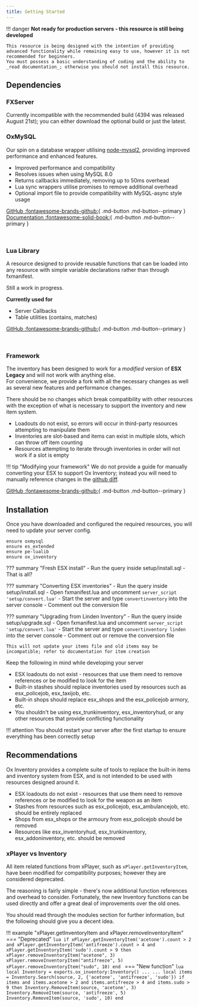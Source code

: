 ```yaml
---
title: Getting Started
---
```

!!! danger
	**Not ready for production servers - this resource is still being developed**

	This resource is being designed with the intention of providing advanced functionality while remaining easy to use, however it is not recommended for beginners.
	You must possess a basic understanding of coding and the ability to _read documentation_; otherwise you should not install this resource.

## Dependencies

### FXServer
Currently incompatible with the recommended build (4394 was released August 21st); you can either download the optional build or just the latest.

### OxMySQL
Our spin on a database wrapper utilising [node-mysql2](https://github.com/sidorares/node-mysql2), providing improved performance and enhanced features.

- Improved performance and compatibility
- Resolves issues when using MySQL 8.0
- Returns callbacks immediately, removing up to 50ms overhead
- Lua sync wrappers utilise promises to remove additional overhead
- Optional import file to provide compatibility with MySQL-async style usage

[GitHub :fontawesome-brands-github:](https://github.com/overextended/oxmysql/releases){ .md-button .md-button--primary }	[Documentation :fontawesome-solid-book:](https://overextended.github.io/oxmysql){ .md-button .md-button--primary }

<br>

### Lua Library
A resource designed to provide reusable functions that can be loaded into any resource with simple variable declarations rather than through fxmanifest.

Still a work in progress.  

**Currently used for**  
- Server Callbacks
- Table utilities (contains, matches)

[GitHub :fontawesome-brands-github:](https://github.com/project-error/pe-lualib){ .md-button .md-button--primary }

<br>

### Framework
The inventory has been designed to work for a _modified_ version of **ESX Legacy** and will not work with anything else.  
For convenience, we provide a fork with all the necessary changes as well as several new features and performance changes.  

There should be no changes which break compatibility with other resources with the exception of what is necessary to support the inventory and new item system.  
- Loadouts do not exist, so errors will occur in third-party resources attempting to manipulate them
- Inventories are slot-based and items can exist in multiple slots, which can throw off item counting
- Resources attempting to iterate through inventories in order will not work if a slot is empty

!!! tip "Modifying your framework"
	We do not provide a guide for manually converting your ESX to support Ox Inventory; instead you will need to manually reference changes in the [github diff](https://github.com/overextended/es_extended/compare/58042fb6926769aeab35fe26fa98d568971ba0be...ox).

[GitHub :fontawesome-brands-github:](https://github.com/overextended/es_extended){ .md-button .md-button--primary }


## Installation
Once you have downloaded and configured the required resources, you will need to update your server config.
```
ensure oxmysql
ensure es_extended
ensure pe-lualib
ensure ox_inventory
```

??? summary "Fresh ESX install"
	- Run the query inside setup/install.sql
	- That is all?

??? summary "Converting ESX inventories"
	- Run the query inside setup/install.sql
	- Open fxmanifest.lua and uncomment `server_script 'setup/convert.lua'`
	- Start the server and type `convertinventory` into the server console
	- Comment out the conversion file

??? summary "Upgrading from Linden Inventory"
	- Run the query inside setup/upgrade.sql
	- Open fxmanifest.lua and uncomment `server_script 'setup/convert.lua'`
	- Start the server and type `convertinventory linden` into the server console
	- Comment out or remove the conversion file
	
	This will not update your items file and old items may be incompatible; refer to documentation for item creation

Keep the following in mind while developing your server

- ESX loadouts do not exist - resources that use them need to remove references or be modified to look for the item
- Built-in stashes should replace inventories used by resources such as esx_policejob, esx_taxijob, etc.
- Built-in shops should replace esx_shops and the esx_policejob armory, etc.
- You shouldn't be using esx_trunkinventory, esx_inventoryhud, or any other resources that provide conflicting functionality

!!! attention
	You should restart your server after the first startup to ensure everything has been correctly setup


## Recommendations
Ox Inventory provides a complete suite of tools to replace the built-in items and inventory system from ESX, and is not intended to be used with resources designed around it.

- ESX loadouts do not exist - resources that use them need to remove references or be modified to look for the weapon as an item
- Stashes from resources such as esx_policejob, esx_ambulancejob, etc. should be entirely replaced
- Shops from esx_shops or the armoury from esx_policejob should be removed
- Resources like esx_inventoryhud, esx_trunkinventory, esx_addoninventory, etc. should be removed

### xPlayer vs Inventory
All item related functions from xPlayer, such as `xPlayer.getInventoryItem`, have been modified for compatibility purposes; however they are considered deprecated.

The reasoning is fairly simple - there's now additional function references and overhead to consider. Fortunately, the new Inventory functions can be used directly and offer a great deal of improvements over the old ones.

You should read through the modules section for further information, but the following should give you a decent idea.

!!! example "xPlayer.getInventoryItem and xPlayer.removeInventoryItem"
	=== "Deprecated"
		```lua
		if xPlayer.getInventoryItem('acetone').count > 2 and xPlayer.getInventoryItem('antifreeze').count > 4 and xPlayer.getInventoryItem('sudo').count > 9 then 
			xPlayer.removeInventoryItem("acetone", 3)
			xPlayer.removeInventoryItem("antifreeze", 5)
			xPlayer.removeInventoryItem("sudo", 10)
		end
		```
	=== "New function"
		```lua
		local Inventory = exports.ox_inventory:Inventory()
		...
		...
		local items = Inventory.Search(source, 2, {'acetone', 'antifreeze', 'sudo'})
		if items and items.acetone > 2 and items.antifreeze > 4 and items.sudo > 9 then
			Inventory.RemoveItem(source, 'acetone', 3)
			Inventory.RemoveItem(source, 'antifreeze', 5)
			Inventory.RemoveItem(source, 'sudo', 10)
		end
		```

